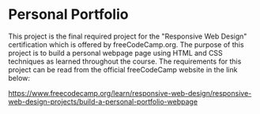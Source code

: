 <h1>Personal Portfolio</h1>

<p>This project is the final required project for the "Responsive Web Design" certification which is offered by freeCodeCamp.org. The purpose of this project is to build a personal webpage page using HTML and CSS techniques as learned throughout the course. The requirements for this project can be read from the official freeCodeCamp website in the link below:
  
https://www.freecodecamp.org/learn/responsive-web-design/responsive-web-design-projects/build-a-personal-portfolio-webpage
